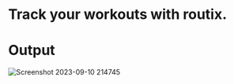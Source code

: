 # Track your workouts with routix.

# Output

![Screenshot 2023-09-10 214745](https://github.com/ikunaltripathi/routix/assets/95686310/12044fa6-c62c-4d80-b130-2c15f0756066)
